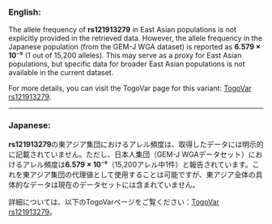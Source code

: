 ### English:
The allele frequency of **rs121913279** in East Asian populations is not explicitly provided in the retrieved data. However, the allele frequency in the Japanese population (from the GEM-J WGA dataset) is reported as **6.579 × 10⁻⁵** (1 out of 15,200 alleles). This may serve as a proxy for East Asian populations, but specific data for broader East Asian populations is not available in the current dataset.

For more details, you can visit the TogoVar page for this variant: [TogoVar rs121913279](https://togovar.org/variant/rs121913279).

---

### Japanese:
**rs121913279**の東アジア集団におけるアレル頻度は、取得したデータには明示的に記載されていません。ただし、日本人集団（GEM-J WGAデータセット）におけるアレル頻度は**6.579 × 10⁻⁵**（15,200アレル中1件）と報告されています。これを東アジア集団の代理値として使用することは可能ですが、東アジア全体の具体的なデータは現在のデータセットには含まれていません。

詳細については、以下のTogoVarページをご覧ください：[TogoVar rs121913279](https://togovar.org/variant/rs121913279)。